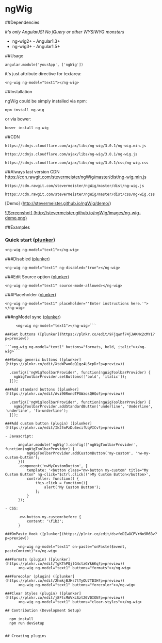 ngWig
=====
##Dependencies

*it's only AngularJS! No jQuery or other WYSIWYG monsters*

 - ng-wig2+ - Angular1.3+
 - ng-wig3+ - Angular1.5+


##Usage

    angular.module('yourApp', ['ngWig'])

it's just attribute directive for textarea:

    <ng-wig ng-model="text1"></ng-wig>

##Installation

ngWig could be simply installed via npm:

    npm install ng-wig

or via bower:

    bower install ng-wig

##CDN

    https://cdnjs.cloudflare.com/ajax/libs/ng-wig/3.0.1/ng-wig.min.js

    https://cdnjs.cloudflare.com/ajax/libs/ng-wig/3.0.1/ng-wig.js

    https://cdnjs.cloudflare.com/ajax/libs/ng-wig/3.0.1/css/ng-wig.css

##Always last version CDN
    https://cdn.rawgit.com/stevermeister/ngWig/master/dist/ng-wig.min.js

    https://cdn.rawgit.com/stevermeister/ngWig/master/dist/ng-wig.js

    https://cdn.rawgit.com/stevermeister/ngWig/master/dist/css/ng-wig.css


[Demo] (http://stevermeister.github.io/ngWig/demo/)

[![Screenshot] (http://stevermeister.github.io/ngWig/images/ng-wig-demo.png)](http://stevermeister.github.io/ngWig/demo/)


##Examples

### Quick start ([plunker](https://plnkr.co/edit/IaTeHRUdWU1WUJnUiftl?p=preview))
  ```<ng-wig ng-model="text1"></ng-wig>```

###Disabled ([plunker](https://plnkr.co/edit/og1wRflbWfqyC8S4edzs?p=preview))

  ```<ng-wig ng-model="text1" ng-disabled="true"></ng-wig>```

###Edit Source option ([plunker](https://plnkr.co/edit/JVOI2l2gnZMKORMWjAEZ?p=preview))

  ```<ng-wig ng-model="text1" source-mode-allowed></ng-wig>```

###Placeholder ([plunker](https://plnkr.co/edit/yXZkpyHcb47rbXfTHs31?p=preview))

  ```<ng-wig ng-model="text1" placeholder="'Enter instructions here.'"></ng-wig>```

###ngModel sync ([plunker](https://plnkr.co/edit/8owI0CDjoos8DArlc10g?p=preview))

  ```  <ng-wig ng-model="text1"></ng-wig>
       <ng-wig ng-model="text1"></ng-wig>```

###Set buttons ([plunker](https://plnkr.co/edit/9Fjqwnf74jJAKNx2cMYI?p=preview))

  ```<ng-wig ng-model="text1" buttons="formats, bold, italic"></ng-wig>```

###Setup generic buttons ([plunker](https://plnkr.co/edit/XteWPwo0eQ1gz4L6cpDr?p=preview))

    .config(['ngWigToolbarProvider', function(ngWigToolbarProvider) {
      ngWigToolbarProvider.setButtons(['bold', 'italic']);
    }]);

###Add standard buttons ([plunker](https://plnkr.co/edit/Avi90RnnoTPGWzosQHQo?p=preview))

    .config(['ngWigToolbarProvider', function(ngWigToolbarProvider) {
      ngWigToolbarProvider.addStandardButton('underline', 'Underline', 'underline', 'fa-underline');
    }]);

###Add custom button (plugin) ([plunker](https://plnkr.co/edit/Ik2fmPzDu6ecifUqVICv?p=preview))

- Javascript:

        angular.module('ngWig').config(['ngWigToolbarProvider', function(ngWigToolbarProvider) {
            ngWigToolbarProvider.addCustomButton('my-custom', 'nw-my-custom-button');
        }])
        .component('nwMyCustomButton', {
            template: '<button class="nw-button my-custom" title="My Custom Button" ng-click="$ctrl.click()">My Custom Button</button>',
            controller: function() {
                this.click = function(){
                    alert('My Custom Button');
                };
            }
        });

- CSS:

        .nw-button.my-custom:before {
            content: '\f1b3';
        }

###OnPaste Hook ([plunker](https://plnkr.co/edit/dsvfoDZw8CPVrNo9R6Bv?p=preview))

        <ng-wig ng-model="text1" on-paste="onPaste($event, pasteContent)"></ng-wig>

###Formats (plugin) ([plunker](https://plnkr.co/edit/TgKThPQjlG4ctzGYk6Kq?p=preview))
        <ng-wig ng-model="text1" buttons="formats"></ng-wig>

###Forecolor (plugin) ([plunker](https://plnkr.co/edit/2hmkjBJHs7tTyOU7TDIH?p=preview))
        <ng-wig ng-model="text1" buttons="forecolor"></ng-wig>

###Clear Styles (plugin) ([plunker](https://plnkr.co/edit/j8FtcMAVkLSztZ6V0ION?p=preview))
        <ng-wig ng-model="text1" buttons="clear-styles"></ng-wig>

## Contribution (Development Setup)

    npm install
    npm run devSetup


## Creating plugins
